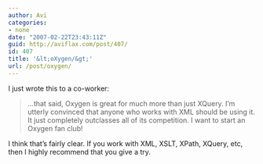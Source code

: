 ```yaml
---
author: Avi
categories:
- none
date: "2007-02-22T23:43:11Z"
guid: http://aviflax.com/post/407/
id: 407
title: '&lt;oXygen/&gt;'
url: /post/oxygen/
---
```

I just wrote this to a co-worker:

> &#8230;that said, Oxygen is great for much more than just XQuery. I&#8217;m utterly convinced that anyone who works with XML should be using it. It just completely outclasses all of its competition. I want to start an Oxygen fan club!

I think that&#8217;s fairly clear. If you work with XML, XSLT, XPath, XQuery, etc, then I highly recommend that you give [<oXygen/>](http://oxygenxml.com/) a try.